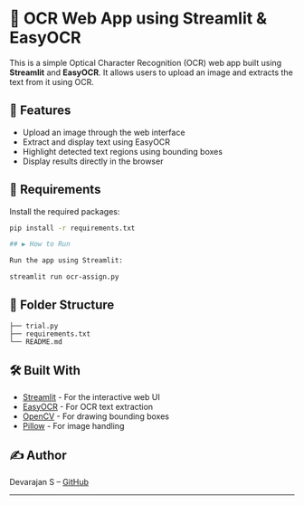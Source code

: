 
# 📝 OCR Web App using Streamlit & EasyOCR

This is a simple Optical Character Recognition (OCR) web app built using **Streamlit** and **EasyOCR**. It allows users to upload an image and extracts the text from it using OCR.

## 🚀 Features

- Upload an image through the web interface
- Extract and display text using EasyOCR
- Highlight detected text regions using bounding boxes
- Display results directly in the browser

## 🔧 Requirements

Install the required packages:

```bash
pip install -r requirements.txt

## ▶️ How to Run

Run the app using Streamlit:

streamlit run ocr-assign.py
```

## 📂 Folder Structure

```
├── trial.py
├── requirements.txt
└── README.md
```

## 🛠️ Built With

- [Streamlit](https://streamlit.io/) - For the interactive web UI
- [EasyOCR](https://github.com/JaidedAI/EasyOCR) - For OCR text extraction
- [OpenCV](https://opencv.org/) - For drawing bounding boxes
- [Pillow](https://pillow.readthedocs.io/en/stable/) - For image handling

## ✍️ Author

Devarajan S – [GitHub](https://github.com/DevaRajan8)

---

```
